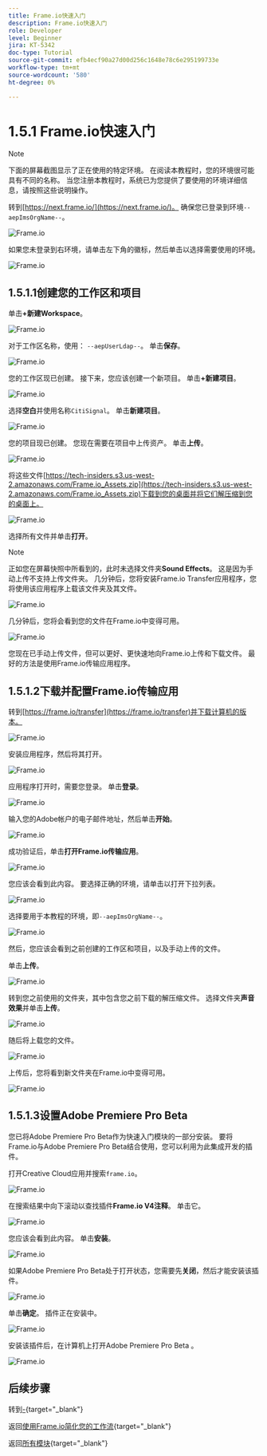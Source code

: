 ```yaml
---
title: Frame.io快速入门
description: Frame.io快速入门
role: Developer
level: Beginner
jira: KT-5342
doc-type: Tutorial
source-git-commit: efb4ecf90a27d00d256c1648e78c6e295199733e
workflow-type: tm+mt
source-wordcount: '580'
ht-degree: 0%

---
```


# 1.5.1 Frame.io快速入门

>[!NOTE]
>
> 下面的屏幕截图显示了正在使用的特定环境。 在阅读本教程时，您的环境很可能具有不同的名称。 当您注册本教程时，系统已为您提供了要使用的环境详细信息，请按照这些说明操作。

转到[https://next.frame.io/](https://next.frame.io/)。 确保您已登录到环境`--aepImsOrgName--`。

![Frame.io](./images/frameio1.png)

如果您未登录到右环境，请单击左下角的徽标，然后单击以选择需要使用的环境。

![Frame.io](./images/frameio2.png)

## 1.5.1.1创建您的工作区和项目

单击&#x200B;**+新建Workspace**。

![Frame.io](./images/frameio3.png)

对于工作区名称，使用： `--aepUserLdap--`。 单击&#x200B;**保存**。

![Frame.io](./images/frameio4.png)

您的工作区现已创建。 接下来，您应该创建一个新项目。 单击&#x200B;**+新建项目**。

![Frame.io](./images/frameio5.png)

选择&#x200B;**空白**&#x200B;并使用名称`CitiSignal`。 单击&#x200B;**新建项目**。

![Frame.io](./images/frameio6.png)

您的项目现已创建。 您现在需要在项目中上传资产。 单击&#x200B;**上传**。

![Frame.io](./images/frameio7.png)

将这些文件[https://tech-insiders.s3.us-west-2.amazonaws.com/Frame.io_Assets.zip](https://tech-insiders.s3.us-west-2.amazonaws.com/Frame.io_Assets.zip)下载到您的桌面并将它们解压缩到您的桌面上。

![Frame.io](./images/frameio8.png)

选择所有文件并单击&#x200B;**打开**。

>[!NOTE]
>
>正如您在屏幕快照中所看到的，此时未选择文件夹&#x200B;**Sound Effects**。 这是因为手动上传不支持上传文件夹。 几分钟后，您将安装Frame.io Transfer应用程序，您将使用该应用程序上载该文件夹及其文件。

![Frame.io](./images/frameio9.png)

几分钟后，您将会看到您的文件在Frame.io中变得可用。

![Frame.io](./images/frameio10.png)

您现在已手动上传文件，但可以更好、更快速地向Frame.io上传和下载文件。 最好的方法是使用Frame.io传输应用程序。

## 1.5.1.2下载并配置Frame.io传输应用

转到[https://frame.io/transfer](https://frame.io/transfer)并下载计算机的版本。

![Frame.io](./images/frameio11.png)

安装应用程序，然后将其打开。

![Frame.io](./images/frameio12.png)

应用程序打开时，需要您登录。 单击&#x200B;**登录**。

![Frame.io](./images/frameio13.png)

输入您的Adobe帐户的电子邮件地址，然后单击&#x200B;**开始**。

![Frame.io](./images/frameio14.png)

成功验证后，单击&#x200B;**打开Frame.io传输应用**。

![Frame.io](./images/frameio15.png)

您应该会看到此内容。 要选择正确的环境，请单击以打开下拉列表。

![Frame.io](./images/frameio16.png)

选择要用于本教程的环境，即`--aepImsOrgName--`。

![Frame.io](./images/frameio17.png)

然后，您应该会看到之前创建的工作区和项目，以及手动上传的文件。

单击&#x200B;**上传**。

![Frame.io](./images/frameio18.png)

转到您之前使用的文件夹，其中包含您之前下载的解压缩文件。 选择文件夹&#x200B;**声音效果**&#x200B;并单击&#x200B;**上传**。

![Frame.io](./images/frameio19.png)

随后将上载您的文件。

![Frame.io](./images/frameio20.png)

上传后，您将看到新文件夹在Frame.io中变得可用。

![Frame.io](./images/frameio21.png)

## 1.5.1.3设置Adobe Premiere Pro Beta

您已将Adobe Premiere Pro Beta作为快速入门模块的一部分安装。 要将Frame.io与Adobe Premiere Pro Beta结合使用，您可以利用为此集成开发的插件。

打开Creative Cloud应用并搜索`frame.io`。

![Frame.io](./images/frameio23.png)

在搜索结果中向下滚动以查找插件&#x200B;**Frame.io V4注释**。 单击它。

![Frame.io](./images/frameio24.png)

您应该会看到此内容。 单击&#x200B;**安装**。

![Frame.io](./images/frameio25.png)

如果Adobe Premiere Pro Beta处于打开状态，您需要先&#x200B;**关闭**，然后才能安装该插件。

![Frame.io](./images/frameio26.png)

单击&#x200B;**确定**。 插件正在安装中。

![Frame.io](./images/frameio27.png)

安装该插件后，在计算机上打开Adobe Premiere Pro Beta 。

![Frame.io](./images/frameio22.png)

## 后续步骤

转到[-](./ex1.md){target="_blank"}

返回[使用Frame.io简化您的工作流](./frameio.md){target="_blank"}

返回[所有模块](./../../../overview.md){target="_blank"}
